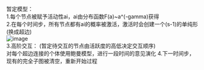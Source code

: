 暂定模型：  
1.每个节点被赋予活动性ai，ai由分布函数F(a)~a^(-gamma)获得  
2.在每个时间步，所有节点都有ai的概率被激活，激活时会创建一个(s-1)的单纯形(换成超边)  
![image](https://github.com/user-attachments/assets/4f09e58e-64d8-473b-8159-da6662234f34)  
3.高阶交互： (暂定待交互的节点由活跃度的高低决定交互顺序)  
对每个超边连接的个体使用鲍曼模型，进行一段时间的意见演化
4.下一时间步，现有的完全子图被清空，重新开始过程
